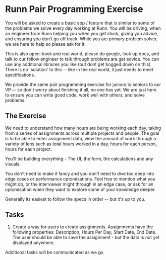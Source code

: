 # Runn Pair Programming Exercise

You will be asked to create a basic app / feature that is similar to some of the problems we solve every day working at Runn. You will be driving, when an engineer from Runn helping you when you get stuck, giving you advice, and ensuring you don't go off track. While you are primary problem solver, we are here to help so please ask for it.

This is also open-book and real world, please do google, look up docs, and talk to our follow engineer to talk through problems are get advice. You can use any additional libraires you like (but dont get bogged down on this). There is no 'solution' to this -- like in the real world, it just needs to meet specifications.

We provide the same pair programming exercise for juniors to seniors to our VP -- so don't worry about finishing it all, no one has yet. We are just here to ensure you can write good code, work well with others, and solve problems.

## The Exercise
We need to understand how many hours are being working each day, taking from a series of assignments across multiple projects and people. 
The goal is to be able to enter assignment data, view the amount of work through a variety of lens such as total hours worked in a day, hours for each person, hours for each project.

You'll be building everything - The UI, the form, the calculations and any visuals. 

You don't need to make it fancy and you don't need to dive too deep into edge cases or performance optomisations.
Feel free to mention what you might do, or the interviewer might through in an edge case, or ask for an optomisation when they want to explore some of your knowledge deeper.

Generally its easiest to follow the specs in order -- but it's up to you.

## Tasks

1. Create a way for users to create assignments. Assignments have the following properties: Description, Hours Per Day, Start Date, End Date. The user should be able to save the assignment - but the data is not yet displayed anywhere.

Additional tasks will be communicated as we go.

